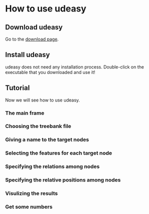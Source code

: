 # How to use udeasy

## Download udeasy

Go to the [download page](download.md).

## Install udeasy

udeasy does not need any installation process. Double-click on the executable that you downloaded
and use it!

## Tutorial

Now we will see how to use udeasy.

### The main frame

### Choosing the treebank file

### Giving a name to the target nodes

### Selecting the features for each target node

### Specifying the relations among nodes

### Specifying the relative positions among nodes

### Visulizing the results

### Get some numbers
